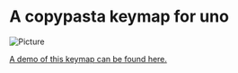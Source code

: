 # A copypasta keymap for uno
![Picture](https://i.imgur.com/OqPyWbbl.jpg)

[A demo of this keymap can be found here.](https://www.reddit.com/r/MechanicalKeyboards/comments/k7w1j1/qmk_is_a_pathway_to_many_abilities_some_consider/)
